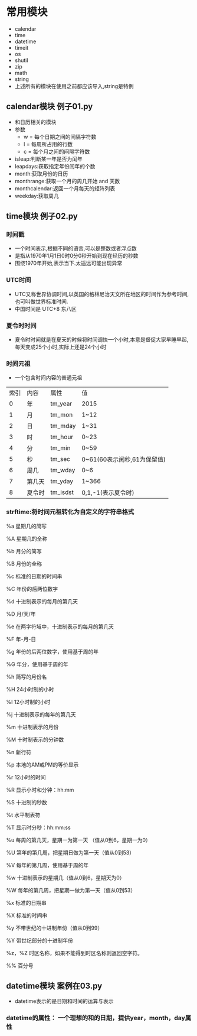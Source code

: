 # 常用模块
- calendar
- time 
- datetime
- timeit
- os
- shutil
- zip
- math 
- string
- 上述所有的模块在使用之前都应该导入,string是特例
## calendar模块 例子01.py
- 和日历相关的模块
- 参数
   - w = 每个日期之间的间隔字符数
   - l = 每周所占用的行数
   - c = 每个月之间的间隔字符数
- isleap:判断某一年是否为闰年   
- leapdays:获取指定年份闰年的个数
- month:获取月份的日历
- monthrange:获取一个月的周几开始 and 天数
- monthcalendar:返回一个月每天的矩阵列表
- weekday:获取周几
## time模块  例子02.py
### 时间戳
- 一个时间表示,根据不同的语言,可以是整数或者浮点数
- 是指从1970年1月1日0时0分0秒开始到现在经历的秒数
- 围绕1970年开始,表示当下.太遥远可能出现异常
### UTC时间
- UTC又称世界协调时间,以英国的格林尼治天文所在地区的时间作为参考时间,也可叫做世界标准时间.
- 中国时间是 UTC+8 东八区
### 夏令时时间
- 夏令时时间就是在夏天的时候将时间调快一个小时,本意是督促大家早睡早起,每天变成25个小时,实际上还是24个小时
### 时间元祖
- 一个包含时间内容的普通元祖
 <table>
 <tr><td>索引<td>内容<td>属性<td>值
 <tr><td>0<td>年<td>tm_year<td>2015
 <tr><td>1<td>月<td>tm_mon<td>1~12
 <tr><td>2<td>日<td>tm_mday<td>1~31
 <tr><td>3<td>时<td>tm_hour<td>0~23
 <tr><td>4<td>分<td>tm_min<td>0~59
 <tr><td>5<td>秒<td>tm_sec<td>0~61(60表示闰秒,61为保留值)
 <tr><td>6<td>周几<td>tm_wday<td>0~6
 <tr><td>7<td>第几天<td>tm_yday<td>1~366
 <tr><td>8<td>夏令时<td>tm_isdst<td>0,1,-1(表示夏令时)
 </table>

### strftime:将时间元祖转化为自定义的字符串格式
 %a     星期几的简写
 
 %A      星期几的全称
 
 %b      月分的简写
 
 %B      月份的全称
 
 %c      标准的日期的时间串
 
 %C      年份的后两位数字
 
 %d      十进制表示的每月的第几天
 
 %D      月/天/年
 
 %e      在两字符域中，十进制表示的每月的第几天
 
 %F      年-月-日

 %g       年份的后两位数字，使用基于周的年

%G       年分，使用基于周的年

%h       简写的月份名

%H      24小时制的小时

%I      12小时制的小时

%j      十进制表示的每年的第几天

%m      十进制表示的月份

%M      十时制表示的分钟数

%n      新行符

%p       本地的AM或PM的等价显示

%r      12小时的时间

%R      显示小时和分钟：hh:mm

%S      十进制的秒数

%t      水平制表符

%T      显示时分秒：hh:mm:ss

%u       每周的第几天，星期一为第一天 （值从0到6，星期一为0）

%U      第年的第几周，把星期日做为第一天（值从0到53）

%V      每年的第几周，使用基于周的年

%w      十进制表示的星期几（值从0到6，星期天为0）

%W      每年的第几周，把星期一做为第一天（值从0到53）

%x       标准的日期串

%X       标准的时间串

%y      不带世纪的十进制年份（值从0到99）

%Y      带世纪部分的十进制年份

%z，%Z 时区名称，如果不能得到时区名称则返回空字符。

%%      百分号 
## datetime模块  案例在03.py
- datetime表示的是日期和时间的运算与表示
### datetime的属性： 一个理想的和的日期，提供year，month，day属性

